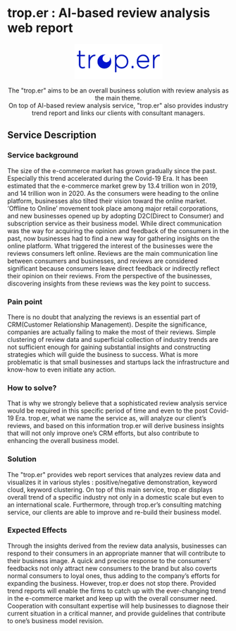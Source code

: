 # trop.er : AI-based review analysis web report

<p align="center">
  <img src="assets/logo.png" width="200" alt="trop.er logo" />
  <p align="center">
    The "trop.er" aims to be an overall business solution with review analysis as the main theme. <br/>
    On top of AI-based review analysis service, "trop.er" also provides industry trend report and links our clients with consultant managers. 
  </p>
</p>

## Service Description
### Service background
The size of the e-commerce market has grown gradually since the past. Especially this trend accelerated during the Covid-19 Era. It has been estimated that the e-commerce market grew by 13.4 trillion won in 2019, and 14 trillion won in 2020. As the consumers were heading to the online platform, businesses also tilted their vision toward the online market. ‘Offline to Online’ movement took place among major retail corporations, and new businesses opened up by adopting D2C(Direct to Consumer) and subscription service as their business model. 
While direct communication was the way for acquiring the opinion and feedback of the consumers in the past, now businesses had to find a new way for gathering insights on the online platform. What triggered the interest of the businesses were the reviews consumers left online. Reviews are the main communication line between consumers and businesses, and reviews are considered significant because consumers leave direct feedback or indirectly reflect their opinion on their reviews. From the perspective of the businesses, discovering insights from these reviews was the key point to success. 

### Pain point 
There is no doubt that analyzing the reviews is an essential part of CRM(Customer Relationship Management). Despite the significance, companies are actually failing to make the most of their reviews. Simple clustering of review data and superficial collection of industry trends are not sufficient enough for gaining substantial insights and constructing strategies which will guide the business to success. What is more problematic is that small businesses and startups lack the infrastructure and know-how to even initiate any action. 


### How to solve?
That is why we strongly believe that a sophisticated review analysis service would be required in this specific period of time and even to the post Covid-19 Era. trop.er, what we name the service as, will analyze our client’s reviews, and based on this information trop.er will derive business insights that will not only improve one’s CRM efforts, but also contribute to enhancing the overall business model. 

### Solution
The "trop.er" provides web report services that analyzes review data and visualizes it in various styles : positive/negative demonstration, keyword cloud, keyword clustering. On top of this main service, trop.er displays overall trend of a specific industry not only in a domestic scale but even to an international scale. Furthermore, through trop.er’s consulting matching service, our clients are able to improve and re-build their business model. 

### Expected Effects
Through the insights derived from the review data analysis, businesses can respond to their consumers in an appropriate manner that will contribute to their business image. A quick and precise response to the consumers’ feedbacks not only attract new consumers to the brand but also coverts normal consumers to loyal ones, thus adding to the company’s efforts for expanding the business. However, trop.er does not stop there. Provided trend reports will enable the firms to catch up with the ever-changing trend in the e-commerce market and keep up with the overall consumer need. Cooperation with consultant expertise will help businesses to diagnose their current situation in a critical manner, and provide guidelines that contribute to one’s business model revision. 
